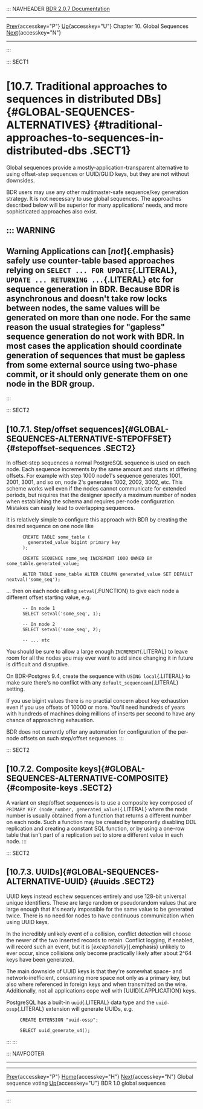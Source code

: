 ::: NAVHEADER
  [BDR 2.0.7 Documentation](index.md)
  ----------------------------------------------------------------------------- -------------------------------------------- ------------------------------ -------------------------------------------------------------------------------
  [Prev](global-sequence-voting.md "Global sequence voting"){accesskey="P"}   [Up](global-sequences.md){accesskey="U"}    Chapter 10. Global Sequences    [Next](global-sequences-bdr10.md "BDR 1.0 global sequences"){accesskey="N"}

------------------------------------------------------------------------
:::

::: SECT1
# [10.7. Traditional approaches to sequences in distributed DBs]{#GLOBAL-SEQUENCES-ALTERNATIVES} {#traditional-approaches-to-sequences-in-distributed-dbs .SECT1}

Global sequences provide a mostly-application-transparent alternative to
using offset-step sequences or UUID/GUID keys, but they are not without
downsides.

BDR users may use any other multimaster-safe sequence/key generation
strategy. It is not necessary to use global sequences. The approaches
described below will be superior for many applications\' needs, and more
sophisticated approaches also exist.

::: WARNING
  ------------------------------------------------------------------------------------------------------------------------------------------------------------------------------------------------------------------------------------------------------------------------------------------------------------------------------------------------------------------------------------------------------------------------------------------------------------------------------------------------------------------------------------------------------------------------------------------------------------------------------------------------------
  **Warning**
  Applications can [*not*]{.emphasis} safely use counter-table based approaches relying on `SELECT ... FOR UPDATE`{.LITERAL}, `UPDATE ... RETURNING ...`{.LITERAL} etc for sequence generation in BDR. Because BDR is asynchronous and doesn\'t take row locks between nodes, the same values will be generated on more than one node. For the same reason the usual strategies for \"gapless\" sequence generation do not work with BDR. In most cases the application should coordinate generation of sequences that must be gapless from some external source using two-phase commit, or it should only generate them on one node in the BDR group.
  ------------------------------------------------------------------------------------------------------------------------------------------------------------------------------------------------------------------------------------------------------------------------------------------------------------------------------------------------------------------------------------------------------------------------------------------------------------------------------------------------------------------------------------------------------------------------------------------------------------------------------------------------------
:::

::: SECT2
## [10.7.1. Step/offset sequences]{#GLOBAL-SEQUENCES-ALTERNATIVE-STEPOFFSET} {#stepoffset-sequences .SECT2}

In offset-step sequences a normal PostgreSQL sequence is used on each
node. Each sequence increments by the same amount and starts at
differing offsets. For example with step 1000 node1\'s sequence
generates 1001, 2001, 3001, and so on, node 2\'s generates 1002, 2002,
3002, etc. This scheme works well even if the nodes cannot communicate
for extended periods, but requires that the designer specify a maximum
number of nodes when establishing the schema and requires per-node
configuration. Mistakes can easily lead to overlapping sequences.

It is relatively simple to configure this approach with BDR by creating
the desired sequence on one node like

``` PROGRAMLISTING
      CREATE TABLE some_table (
        generated_value bigint primary key
      );

      CREATE SEQUENCE some_seq INCREMENT 1000 OWNED BY some_table.generated_value;

      ALTER TABLE some_table ALTER COLUMN generated_value SET DEFAULT nextval('some_seq');

```

\... then on each node calling `setval`{.FUNCTION} to give each node a
different offset starting value, e.g.

``` PROGRAMLISTING
      -- On node 1
      SELECT setval('some_seq', 1);

      -- On node 2
      SELECT setval('some_seq', 2);

      -- ... etc

```

You should be sure to allow a large enough `INCREMENT`{.LITERAL} to
leave room for all the nodes you may ever want to add since changing it
in future is difficult and disruptive.

On BDR-Postgres 9.4, create the sequence with `USING local`{.LITERAL} to
make sure there\'s no conflict with any `default_sequenceam`{.LITERAL}
setting.

If you use bigint values there is no practial concern about key
exhaustion even if you use offsets of 10000 or more. You\'ll need
hundreds of years with hundreds of machines doing millions of inserts
per second to have any chance of approaching exhaustion.

BDR does not currently offer any automation for configuration of the
per-node offsets on such step/offset sequences.
:::

::: SECT2
## [10.7.2. Composite keys]{#GLOBAL-SEQUENCES-ALTERNATIVE-COMPOSITE} {#composite-keys .SECT2}

A variant on step/offset sequences is to use a composite key composed of
`PRIMARY KEY (node_number, generated_value)`{.LITERAL} where the node
number is usually obtained from a function that returns a different
number on each node. Such a function may be created by temporarily
disabling DDL replication and creating a constant SQL function, or by
using a one-row table that isn\'t part of a replication set to store a
different value in each node.
:::

::: SECT2
## [10.7.3. UUIDs]{#GLOBAL-SEQUENCES-ALTERNATIVE-UUID} {#uuids .SECT2}

UUID keys instead eschew sequences entirely and use 128-bit universal
unique identifiers. These are large random or pseudorandom values that
are large enough that it\'s nearly impossible for the same value to be
generated twice. There is no need for nodes to have continuous
communication when using UUID keys.

In the incredibly unlikely event of a collision, conflict detection will
choose the newer of the two inserted records to retain. Conflict
logging, if enabled, will record such an event, but it is
[*exceptionally*]{.emphasis} unlikely to ever occur, since collisions
only become practically likely after about 2\^64 keys have been
generated.

The main downside of UUID keys is that they\'re somewhat space- and
network-inefficient, consuming more space not only as a primary key, but
also where referenced in foreign keys and when transmitted on the wire.
Additionally, not all applications cope well with [UUID]{.APPLICATION}
keys.

PostgreSQL has a built-in `uuid`{.LITERAL} data type and the
`uuid-ossp`{.LITERAL} extension will generate UUIDs, e.g.

``` PROGRAMLISTING
     CREATE EXTENSION "uuid-ossp";

     SELECT uuid_generate_v4();

```
:::
:::

::: NAVFOOTER

------------------------------------------------------------------------

  ---------------------------------------------------- -------------------------------------------- ----------------------------------------------------
  [Prev](global-sequence-voting.md){accesskey="P"}        [Home](index.md){accesskey="H"}         [Next](global-sequences-bdr10.md){accesskey="N"}
  Global sequence voting                                [Up](global-sequences.md){accesskey="U"}                              BDR 1.0 global sequences
  ---------------------------------------------------- -------------------------------------------- ----------------------------------------------------
:::
